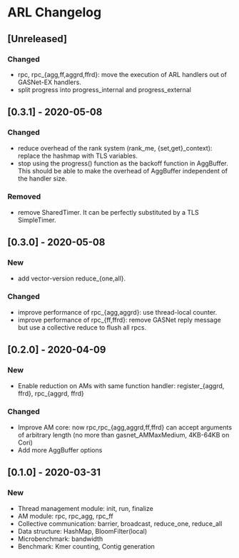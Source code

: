 # ARL Changelog

## [Unreleased]
### Changed
- rpc, rpc_{agg,ff,aggrd,ffrd}: move the execution of ARL handlers out of GASNet-EX handlers.
- split progress into progress_internal and progress_external

## [0.3.1] - 2020-05-08
### Changed
- reduce overhead of the rank system (rank_me, {set,get}_context): replace the hashmap with TLS variables.
- stop using the progress() function as the backoff function in AggBuffer. This should be able to make the overhead of AggBuffer independent of the handler size.

### Removed
- remove SharedTimer. It can be perfectly substituted by a TLS SimpleTimer.

## [0.3.0] - 2020-05-08
### New
- add vector-version reduce_{one,all}.

### Changed
- improve performance of rpc_{agg,aggrd}: use thread-local counter.
- improve performance of rpc_{ff,ffrd}: remove GASNet reply message but use a collective reduce to flush all rpcs.

## [0.2.0] - 2020-04-09
### New
- Enable reduction on AMs with same function handler: register_{aggrd, ffrd}, rpc_{aggrd, ffrd}

### Changed
- Improve AM core: now rpc,rpc_{agg,aggrd,ff,ffrd} can accept arguments of arbitrary length (no more than gasnet_AMMaxMedium, 4KB-64KB on Cori)
- Add more AggBuffer options

## [0.1.0] - 2020-03-31
### New
- Thread management module: init, run, finalize
- AM module: rpc, rpc_agg, rpc_ff
- Collective communication: barrier, broadcast, reduce_one, reduce_all
- Data structure: HashMap, BloomFilter(local)
- Microbenchmark: bandwidth
- Benchmark: Kmer counting, Contig generation